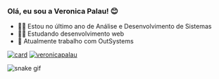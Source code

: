 ### Olá, eu sou a Veronica Palau! 😊

- 👩‍🎓 Estou no último ano de Análise e Desenvolvimento de Sistemas
- 👩‍💻 Estudando desenvolvimento web
- 🚀 Atualmente trabalho com OutSystems 

[![card](https://github-readme-stats.vercel.app/api?username=veronicapalau&theme=onedark&show_icons=true)](https://github.com/anuraghazra/github-readme-stats)
[![veronicapalau](https://github-readme-stats.vercel.app/api/top-langs/?username=veronicapalau&hide=html&layout=compact=true&theme=onedark)](https://github.com/anuraghazra/github-readme-stats)

![snake gif](https://github.com/veronicapalau/veronicapalau/blob/output/github-contribution-grid-snake.svg)
